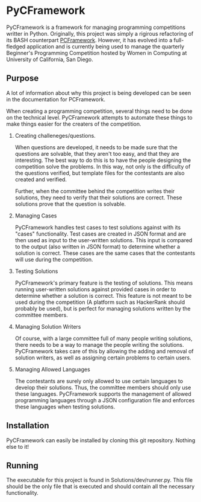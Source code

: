 PyCFramework
============
PyCFramework is a framework for managing programming competitions writter in
Python. Originally, this project was simply a rigirous refactoring of its BASH
counterpart [PCFramework](https://github.com/brandonio21/PCFramework). However,
it has evolved into a full-fledged application and is currently being used to
manage the quarterly Beginner's Programming Competition hosted by Women in 
Computing at University of California, San Diego.

Purpose
-------
A lot of information about why this project is being developed can be seen in
the documentation for PCFramework. 

When creating a programming competition, several things need to be done on the
technical level. PyCFramework attempts to automate these things to make things
easier for the creaters of the competition.

1. Creating challeneges/questions.
    
	When questions are developed, it needs to be made sure that the 
	questions are solvable, that they aren't too easy, and that they are 
	interesting. The best way to do this is to have the people designing
	the competition solve the problems. In this way, not only is the 
	difficulty of the questions verified, but template files for the 
	contestants are also created and verified. 

	Further, when the committee behind the competition writes their 
	solutions, they need to verify that their solutions are correct. These
	solutions prove that the question is solvable.

2. Managing Cases

	PyCFramework handles test cases to test solutions against with its
	"cases" functionality. Test cases are created in JSON format and are
	then used as input to the user-written solutions. This input is compared
	to the output (also written in JSON format) to determine whether a 
	solution is correct. These cases are the same cases that the contestants
	will use during the competition. 

3. Testing Solutions

	PyCFramework's primary feature is the testing of solutions. This means
	running user-written solutions against provided cases in order to 
	determine whether a solution is correct. This feature is not meant to
	be used during the competition (A platform such as HackerRank should
	probably be used), but is perfect for managing solutions written by the
	committee members.

4. Managing Solution Writers

	Of course, with a large committee full of many people writing solutions,
	there needs to be a way to manage the people writing the solutions. 
	PyCFramework takes care of this by allowing the adding and removal of
	solution writers, as well as assigning certain problems to certain users.

5. Managing Allowed Languages

	The contestants are surely only allowed to use certain languages to
	develop their solutions. Thus, the committee members should only
	use these languages. PyCFramework supports the management of allowed
	programming languages through a JSON configuration file and enforces
	these languages when testing solutions.


Installation
------------
PyCFramework can easily be installed by cloning this git repository. Nothing
else to it!

Running
-------
The executable for this project is found in Solutions/dev/runner.py. This file
should be the only file that is executed and should contain all the necessary
functionality.
